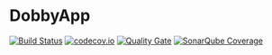 # DobbyApp

[![Build Status](https://circleci.com/gh/MarieKristin/DobbyApp/tree/master.svg?style=shield&circle-token=:circle-token)](https://circleci.com/gh/MarieKristin/DobbyApp) [![codecov.io](https://codecov.io/github/MarieKristin/DobbyApp/coverage.svg?branch=master)](https://codecov.io/gh/MarieKristin/DobbyApp/branch/master) [![Quality Gate](http://sonarqube.it.dh-karlsruhe.de/api/badges/gate?key=DobbyControlApp)](http://193.196.7.25/overview?id=DobbyControlApp) [![SonarQube Coverage](https://img.shields.io/sonar/http/sonarqube.it.dh-karlsruhe.de/DobbyControlApp/coverage.svg?maxAge=2592000)](http://193.196.7.25/overview?id=1) 
